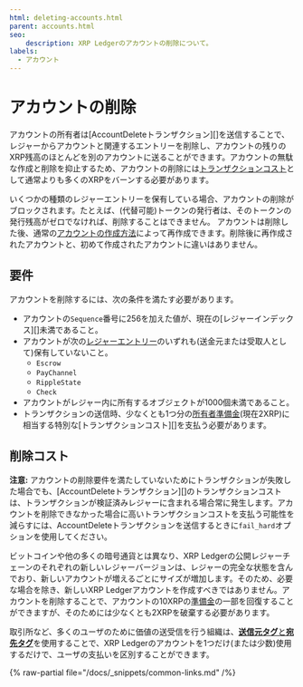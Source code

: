 ```yaml
---
html: deleting-accounts.html
parent: accounts.html
seo:
    description: XRP Ledgerのアカウントの削除について。
labels:
  - アカウント
---
```

# アカウントの削除

アカウントの所有者は[AccountDeleteトランザクション][]を送信することで、レジャーからアカウントと関連するエントリーを削除し、アカウントの残りのXRP残高のほとんどを別のアカウントに送ることができます。アカウントの無駄な作成と削除を抑止するため、アカウントの削除には[トランザクションコスト](../transactions/transaction-cost.md)として通常よりも多くのXRPをバーンする必要があります。

いくつかの種類のレジャーエントリーを保有している場合、アカウントの削除がブロックされます。たとえば、(代替可能)トークンの発行者は、そのトークンの発行残高がゼロでなければ、削除することはできません。
アカウントは削除した後、通常の[アカウントの作成方法](accounts.md#creating-accounts)によって再作成できます。削除後に再作成されたアカウントと、初めて作成されたアカウントに違いはありません。



## 要件

アカウントを削除するには、次の条件を満たす必要があります。

- アカウントの`Sequence`番号に256を加えた値が、現在の[レジャーインデックス][]未満であること。
- アカウントが次の[レジャーエントリー](../../references/protocol/ledger-data/ledger-entry-types/index.md)のいずれも(送金元または受取人として)保有していないこと。
    - `Escrow`
    - `PayChannel`
    - `RippleState`
    - `Check`
- アカウントがレジャー内に所有するオブジェクトが1000個未満であること。
- トランザクションの送信時、少なくとも1つ分の[所有者準備金](reserves.md)(現在2XRP)に相当する特別な[トランザクションコスト][]を支払う必要があります。


## 削除コスト

**注意:** アカウントの削除要件を満たしていないためにトランザクションが失敗した場合でも、[AccountDeleteトランザクション][]のトランザクションコストは、トランザクションが検証済みレジャーに含まれる場合常に発生します。アカウントを削除できなかった場合に高いトランザクションコストを支払う可能性を減らすには、AccountDeleteトランザクションを送信するときに`fail_hard`オプションを使用してください。

ビットコインや他の多くの暗号通貨とは異なり、XRP Ledgerの公開レジャーチェーンのそれぞれの新しいレジャーバージョンは、レジャーの完全な状態を含んでおり、新しいアカウントが増えるごとにサイズが増加します。そのため、必要な場合を除き、新しいXRP Ledgerアカウントを作成すべきではありません。アカウントを削除することで、アカウントの10XRPの[準備金](reserves.md)の一部を回復することができますが、そのためには少なくとも2XRPを破棄する必要があります。

取引所など、多くのユーザのために価値の送受信を行う組織は、[**送信元タグ**と**宛先タグ**](../transactions/source-and-destination-tags.md)を使用することで、XRP Ledgerのアカウントを1つだけ(または少数)使用するだけで、ユーザの支払いを区別することができます。

{% raw-partial file="/docs/_snippets/common-links.md" /%}
